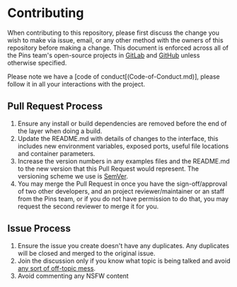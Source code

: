 # Contributing

When contributing to this repository, please first discuss the change you wish to make via issue,
email, or any other method with the owners of this repository before making a change. This document is enforced across all of the Pins team's open-source projects in [GitLab](https://gitlab.com/madebythepinsteam-devlabs) and [GitHub](https://github.com/MadeByThePinsHub) unless otherwise specified.

Please note we have a [code of conduct[(Code-of-Conduct.md)], please follow it in all your interactions with the project.

## Pull Request Process

1. Ensure any install or build dependencies are removed before the end of the layer when doing a build.
2. Update the README.md with details of changes to the interface, this includes new environment variables, exposed ports, useful file locations and container parameters.
3. Increase the version numbers in any examples files and the README.md to the new version that this Pull Request would represent. The versioning scheme we use is [SemVer](http://semver.org/).
4. You may merge the Pull Request in once you have the sign-off/approval of two other developers, and an project reviewer/maintainer or an staff from the Pins team, or if you do not have permission to do that, you may request the second reviewer to merge it for you.

## Issue Process

1. Ensure the issue you create doesn't have any duplicates. Any duplicates will be closed and merged to the original issue.
2. Join the discussion only if you know what topic is being talked and avoid [any sort of off-topic mess](https://en.wikipedia.org/wiki/Shitposting).
3. Avoid commenting any NSFW content

